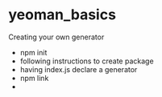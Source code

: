 # yeoman_basics

Creating your own generator

<ul>
    <li>npm init</li>
    <li>following instructions to create package</li>
    <li>having index.js declare a generator</li>
    <li>npm link</li>
    <li>  
</ul>